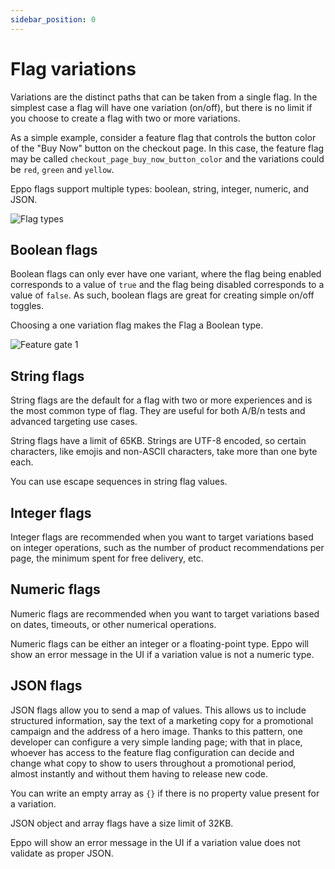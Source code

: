```yaml
---
sidebar_position: 0
---
```


# Flag variations

Variations are the distinct paths that can be taken from a single flag. In the simplest case a flag will have one variation (on/off), but there is no limit if you choose to create a flag with two or more variations.

As a simple example, consider a feature flag that controls the button color of the "Buy Now" button on the checkout page.
In this case, the feature flag may be called `checkout_page_buy_now_button_color` and the variations could be `red`, `green` and `yellow`. 

Eppo flags support multiple types: boolean, string, integer, numeric, and JSON.

![Flag types](/img/feature-flagging/flag-types.png)

## Boolean flags

Boolean flags can only ever have one variant, where the flag being enabled corresponds to a value of `true` and the flag being disabled corresponds to a value of `false`. As such, boolean flags are great for creating simple on/off toggles.

Choosing a one variation flag makes the Flag a Boolean type.

![Feature gate 1](/img/feature-flagging/feature-gate-1.png)

## String flags

String flags are the default for a flag with two or more experiences and is the most common type of flag. They are useful for both A/B/n tests and advanced targeting use cases.

String flags have a limit of 65KB. Strings are UTF-8 encoded, so certain characters, like emojis and non-ASCII characters, take more than one byte each.

You can use escape sequences in string flag values.

## Integer flags

Integer flags are recommended when you want to target variations based on integer operations, such as the number of product recommendations per page, the minimum spent for free delivery, etc.

## Numeric flags

Numeric flags are recommended when you want to target variations based on dates, timeouts, or other numerical operations.

Numeric flags can be either an integer or a floating-point type. Eppo will show an error message in the UI if a variation value is not a numeric type.

## JSON flags

JSON flags allow you to send a map of values. This allows us to include structured information, say the text of a marketing copy for a promotional campaign and the address of a hero image. Thanks to this pattern, one developer can configure a very simple landing page; with that in place, whoever has access to the feature flag configuration can decide and change what copy to show to users throughout a promotional period, almost instantly and without them having to release new code.

You can write an empty array as `{}` if there is no property value present for a variation.

JSON object and array flags have a size limit of 32KB.

Eppo will show an error message in the UI if a variation value does not validate as proper JSON.
